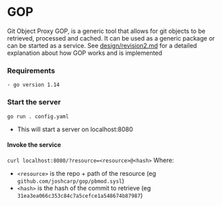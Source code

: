 # GOP
Git Object Proxy
GOP, is a generic tool that allows for git objects to be retrieved, processed and cached. It can be used as a generic package or can be started as a service.
See [design/revision2.md](design/revision2.md) for a detailed explanation about how GOP works and is implemented

### Requirements
    - go version 1.14

### Start the server
`go run . config.yaml`
- This will start a server on localhost:8080
#### Invoke the service
`curl localhost:8080/?resource=<resource>@<hash>`
Where:
 - `<resource>` is the repo + path of the resource (eg `github.com/joshcarp/gop/pbmod.sysl`)
 - `<hash>` is the hash of the commit to retrieve (eg `31ea3ea066c353c84c7a5cefce1a548674b87987`)
 